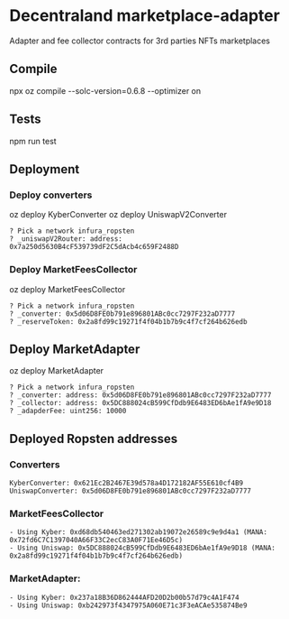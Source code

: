 # Decentraland marketplace-adapter

Adapter and fee collector contracts for 3rd parties NFTs marketplaces

## Compile
npx oz compile --solc-version=0.6.8 --optimizer on

## Tests
npm run test

## Deployment

### Deploy converters
oz deploy KyberConverter
oz deploy UniswapV2Converter

```
? Pick a network infura_ropsten
? _uniswapV2Router: address: 0x7a250d5630B4cF539739dF2C5dAcb4c659F2488D
```

### Deploy MarketFeesCollector
oz deploy MarketFeesCollector

```
? Pick a network infura_ropsten
? _converter: 0x5d06D8FE0b791e896801ABc0cc7297F232aD7777
? _reserveToken: 0x2a8fd99c19271f4f04b1b7b9c4f7cf264b626edb
```

## Deploy MarketAdapter
oz deploy MarketAdapter

```
? Pick a network infura_ropsten
? _converter: address: 0x5d06D8FE0b791e896801ABc0cc7297F232aD7777
? _collector: address: 0x5DC888024cB599CfDdb9E6483ED6bAe1fA9e9D18
? _adapderFee: uint256: 10000
```

## Deployed Ropsten addresses

### Converters
```
KyberConverter: 0x621Ec2B2467E39d578a4D172182AF55E610cf4B9
UniswapConverter: 0x5d06D8FE0b791e896801ABc0cc7297F232aD7777
```

### MarketFeesCollector
```
- Using Kyber: 0xd68db540463ed271302ab19072e26589c9e9d4a1 (MANA: 0x72fd6C7C1397040A66F33C2ecC83A0F71Ee46D5c)
- Using Uniswap: 0x5DC888024cB599CfDdb9E6483ED6bAe1fA9e9D18 (MANA: 0x2a8fd99c19271f4f04b1b7b9c4f7cf264b626edb)
```

### MarketAdapter:
```
- Using Kyber: 0x237a18B36D862444AFD20D2b00b57d79c4A1F474
- Using Uniswap: 0xb242973f4347975A060E71c3F3eACAe535874Be9
```
